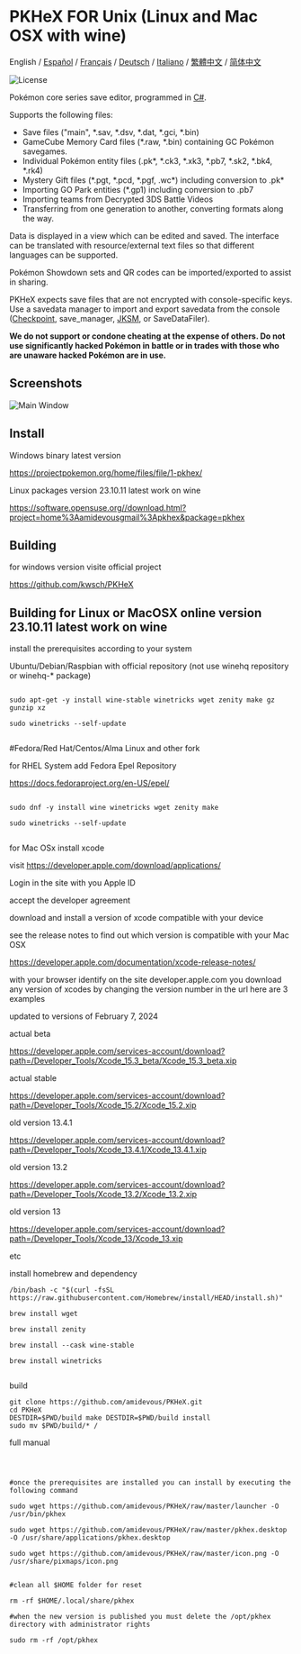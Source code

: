 PKHeX FOR Unix (Linux and Mac OSX with wine)
=====
<div>
  <span>English</span> / <a href=".github/README-es.md">Español</a> / <a href=".github/README-fr.md">Français</a> / <a href=".github/README-de.md">Deutsch</a> / <a href=".github/README-it.md">Italiano</a> / <a href=".github/README-zhHK.md">繁體中文</a> / <a href=".github/README-zh.md">简体中文</a>
</div>

![License](https://img.shields.io/badge/License-GPLv3-blue.svg)

Pokémon core series save editor, programmed in [C#](https://en.wikipedia.org/wiki/C_Sharp_%28programming_language%29).

Supports the following files:
* Save files ("main", \*.sav, \*.dsv, \*.dat, \*.gci, \*.bin)
* GameCube Memory Card files (\*.raw, \*.bin) containing GC Pokémon savegames.
* Individual Pokémon entity files (.pk\*, \*.ck3, \*.xk3, \*.pb7, \*.sk2, \*.bk4, \*.rk4)
* Mystery Gift files (\*.pgt, \*.pcd, \*.pgf, .wc\*) including conversion to .pk\*
* Importing GO Park entities (\*.gp1) including conversion to .pb7
* Importing teams from Decrypted 3DS Battle Videos
* Transferring from one generation to another, converting formats along the way.

Data is displayed in a view which can be edited and saved.
The interface can be translated with resource/external text files so that different languages can be supported.

Pokémon Showdown sets and QR codes can be imported/exported to assist in sharing.

PKHeX expects save files that are not encrypted with console-specific keys. Use a savedata manager to import and export savedata from the console ([Checkpoint](https://github.com/FlagBrew/Checkpoint), save_manager, [JKSM](https://github.com/J-D-K/JKSM), or SaveDataFiler).

**We do not support or condone cheating at the expense of others. Do not use significantly hacked Pokémon in battle or in trades with those who are unaware hacked Pokémon are in use.**

## Screenshots

![Main Window](https://i.imgur.com/HZs37cM.png)

## Install

Windows binary latest version

https://projectpokemon.org/home/files/file/1-pkhex/

Linux packages version 23.10.11 latest work on wine

https://software.opensuse.org//download.html?project=home%3Aamidevousgmail%3Apkhex&package=pkhex

## Building

for windows version visite official project

https://github.com/kwsch/PKHeX

## Building for Linux or MacOSX online version 23.10.11 latest work on wine


install the prerequisites according to your system

Ubuntu/Debian/Raspbian with official repository (not use winehq repository or winehq-* package)


```

sudo apt-get -y install wine-stable winetricks wget zenity make gz gunzip xz

sudo winetricks --self-update


```


#Fedora/Red Hat/Centos/Alma Linux and other fork

for RHEL System add Fedora Epel Repository

https://docs.fedoraproject.org/en-US/epel/


```

sudo dnf -y install wine winetricks wget zenity make

sudo winetricks --self-update


```



for Mac OSx install xcode

visit https://developer.apple.com/download/applications/

Login in the site with you Apple ID

accept the developer agreement

download and install a version of xcode compatible with your device

see the release notes to find out which version is compatible with your Mac OSX

https://developer.apple.com/documentation/xcode-release-notes/

with your browser identify on the site developer.apple.com you download any version of xcodes by changing the version number in the url here are 3 examples

updated to versions of February 7, 2024

actual beta

https://developer.apple.com/services-account/download?path=/Developer_Tools/Xcode_15.3_beta/Xcode_15.3_beta.xip


actual stable

https://developer.apple.com/services-account/download?path=/Developer_Tools/Xcode_15.2/Xcode_15.2.xip

old version 13.4.1

https://developer.apple.com/services-account/download?path=/Developer_Tools/Xcode_13.4.1/Xcode_13.4.1.xip

old version 13.2

https://developer.apple.com/services-account/download?path=/Developer_Tools/Xcode_13.2/Xcode_13.2.xip

old version 13

https://developer.apple.com/services-account/download?path=/Developer_Tools/Xcode_13/Xcode_13.xip

etc

install homebrew and dependency


```
/bin/bash -c "$(curl -fsSL https://raw.githubusercontent.com/Homebrew/install/HEAD/install.sh)"

brew install wget

brew install zenity

brew install --cask wine-stable

brew install winetricks


```

build


```
git clone https://github.com/amidevous/PKHeX.git
cd PKHeX
DESTDIR=$PWD/build make DESTDIR=$PWD/build install
sudo mv $PWD/build/* /
```

full manual

```



#once the prerequisites are installed you can install by executing the following command

sudo wget https://github.com/amidevous/PKHeX/raw/master/launcher -O /usr/bin/pkhex

sudo wget https://github.com/amidevous/PKHeX/raw/master/pkhex.desktop -O /usr/share/applications/pkhex.desktop

sudo wget https://github.com/amidevous/PKHeX/raw/master/icon.png -O /usr/share/pixmaps/icon.png


#clean all $HOME folder for reset

rm -rf $HOME/.local/share/pkhex

#when the new version is published you must delete the /opt/pkhex directory with administrator rights

sudo rm -rf /opt/pkhex
```
